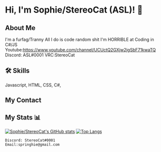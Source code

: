 
# Hi, I'm Sophie/StereoCat (ASL)! 👋


## About Me
I'm a furfag/Tranny
All I do is code random shit 
I'm HORRIBLE at Coding in C#/JS
Youtube:https://www.youtube.com/channel/UCUctQ2GXjw2jgSbF71kwaTQ
Discord: ASL#0001
VRC:StereoCat

## 🛠 Skills
Javascript, HTML, CSS, C#,


## My Contact

## My Stats 📊
[![Sophie/StereoCat's GitHub stats](https://github-readme-stats.vercel.app/api?username=ASL267)](https://github.com/anuraghazra/github-readme-stats)
[![Top Langs](https://github-readme-stats.vercel.app/api/top-langs/?username=ASL267&langs_count=8)](https://github.com/anuraghazra/github-readme-stats)


```
Discord: StereoCat#0001
Email:springhie@gmail.com
